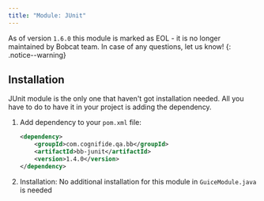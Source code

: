 ```yaml
---
title: "Module: JUnit"
---
```


As of version `1.6.0` this module is marked as EOL - it is no longer maintained by Bobcat team. In case of any questions, let us know!
{: .notice--warning}

## Installation

JUnit module is the only one that haven't got installation needed.
All you have to do to have it in your project is adding the dependency.

1. Add dependency to your `pom.xml` file:

    ```xml
    <dependency>
        <groupId>com.cognifide.qa.bb</groupId>
        <artifactId>bb-junit</artifactId>
        <version>1.4.0</version>
    </dependency>
    ```
2. Installation: No additional installation for this module in `GuiceModule.java` is needed
